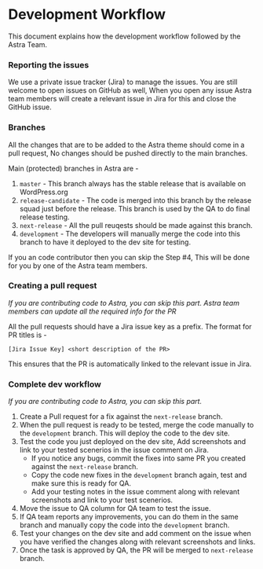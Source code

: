 # Development Workflow

This document explains how the development workflow followed by the Astra Team.

### Reporting the issues

We use a private issue tracker (Jira) to manage the issues. You are still welcome to open issues on GitHub as well, When you open any issue Astra team members will create a relevant issue in Jira for this and close the GitHub issue.

### Branches

All the changes that are to be added to the Astra theme should come in a pull request, No changes should be pushed directly to the main branches.

Main (protected) branches in Astra are -
1. `master` - This branch always has the stable release that is available on WordPress.org
2. `release-candidate` - The code is merged into this branch by the release squad just before the release. This branch is used by the QA to do final release testing.
3. `next-release` - All the pull reuqests should be made against this branch.
4. `development` - The developers will manually merge the code into this branch to have it deployed to the dev site for testing.

If you an code contributor then you can skip the Step #4, This will be done for you by one of the Astra team members.

### Creating a pull request

_If you are contributing code to Astra, you can skip this part. Astra team members can update all the required info for the PR_

All the pull requests should have a Jira issue key as a prefix. The format for PR titles is -

```
[Jira Issue Key] <short description of the PR>
```

This ensures that the PR is automatically linked to the relevant issue in Jira.

### Complete dev workflow

_If you are contributing code to Astra, you can skip this part._

1. Create a Pull request for a fix against the `next-release` branch.
2. When the pull request is ready to be tested, merge the code manually to the `development` branch. This will deploy the code to the dev site.
3. Test the code you just deployed on the dev site, Add screenshots and link to your tested scenerios in the issue comment on Jira.
     - If you notice any bugs, commit the fixes into same PR you created against the `next-release` branch.
     - Copy the code new fixes in the `development` branch again, test and make sure this is ready for QA.
     - Add your testing notes in the issue comment along with relevant screenshots and link to your test scenerios.
4. Move the issue to QA column for QA team to test the issue.
5. If QA team reports any improvements, you can do them in the same branch and manually copy the code into the `development` branch.
6. Test your changes on the dev site and add comment on the issue when you have verified the changes along with relevant screenshots and links.
7. Once the task is approved by QA, the PR will be merged to `next-release` branch.
